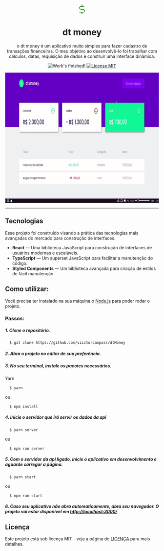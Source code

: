 <p align="center">
<svg width="32" height="32" viewBox="0 0 32 32" fill="white" x#000="http://www.w3.org/2000/svg">
<path d="M16 1.33333V30.6667" stroke="green" stroke-width="2" stroke-linecap="round" stroke-linejoin="round"/>
<path d="M22.6667 6.66667H12.6667C11.429 6.66667 10.242 7.15834 9.36684 8.03351C8.49167 8.90868 8 10.0957 8 11.3333C8 12.571 8.49167 13.758 9.36684 14.6332C10.242 15.5083 11.429 16 12.6667 16H19.3333C20.571 16 21.758 16.4917 22.6332 17.3668C23.5083 18.242 24 19.429 24 20.6667C24 21.9043 23.5083 23.0913 22.6332 23.9665C21.758 24.8417 20.571 25.3333 19.3333 25.3333H8" stroke="green" stroke-width="2" stroke-linecap="round" stroke-linejoin="round"/>
</svg>

</p>


<h1 align="center">
  dt money
</h1>

<p align="center">
  o dt money é um aplicativo muito simples para fazer cadastro de transações financeiras.
  O meu objetivo ao desenvolvê-lo foi trabalhar com cálculos, datas, requisição de dados 
  e construir uma interface dinâmica.  
</p>

<p align="center">
  <img src="https://img.shields.io/badge/Status-Finalizado-brightgreen" alt="Work's finished!">
  <a href="https://opensource.org/licenses/MIT">
    <img src="https://img.shields.io/badge/Licença-MIT-blue.svg" alt="License MIT">
  </a>
</p>

[//]: # (Add your gifs/images here:)
<div>
  <img src="public/dtMoney.gif" alt="demo" height="425">
</div>

<hr />

## Tecnologias
[//]: # (Add the features of your project here:)
Esse projeto foi construído visando a prática das tecnologias mais avançadas do mercado para construção de interfaces. 

- **React** — Uma biblioteca JavaScript para construção de interfaces de usuários modernas e escaláveis.
- **TypeScript** — Um superset JavaScript para facilitar a manutenção do código.
- **Styled Components** — Um biblioteca avançada para criação de estilos de fácil manutenção. 

## Como utilizar:
Você precisa ter instalado na sua máquina o [Node.js](https://nodejs.org/en/) para poder rodar o projeto.
   
### Passos:

##### 1. Clone o repositório.

```
  $ git clone https://github.com/viictorcamposs/dtMoney
```
##### 2. Abra o projeto no editor de sua preferência.

##### 3. No seu terminal, instale os pacotes necessários.

Yarn
```
  $ yarn
```
ou
```
  $ npm install
```

##### 4. Inicie o servidor que irá servir os dados da api

```
  $ yarn server
```
ou
```
  $ npm run server
```

##### 5. Com o servidor da api ligado, inicie o aplicativo em desenvolvimento e aguarde carregar a página.

```
  $ yarn start
```
ou
```
  $ npm run start
```
##### 6. Caso seu aplicativo não abra automaticamente, abra seu navegador. O projeto vai estar disponível em <a href="http://localhost:3000">http://localhost:3000/</a>


## Licença

Este projeto está sob licença MIT - veja a página de [LICENÇA](https://opensource.org/licenses/MIT) para mais detalhes.
